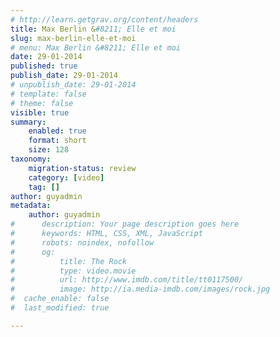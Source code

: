 ```yaml
---
# http://learn.getgrav.org/content/headers
title: Max Berlin &#8211; Elle et moi
slug: max-berlin-elle-et-moi
# menu: Max Berlin &#8211; Elle et moi
date: 29-01-2014
published: true
publish_date: 29-01-2014
# unpublish_date: 29-01-2014
# template: false
# theme: false
visible: true
summary:
    enabled: true
    format: short
    size: 128
taxonomy:
    migration-status: review
    category: [video]
    tag: []
author: guyadmin
metadata:
    author: guyadmin
#      description: Your page description goes here
#      keywords: HTML, CSS, XML, JavaScript
#      robots: noindex, nofollow
#      og:
#          title: The Rock
#          type: video.movie
#          url: http://www.imdb.com/title/tt0117500/
#          image: http://ia.media-imdb.com/images/rock.jpg
#  cache_enable: false
#  last_modified: true

---
```


